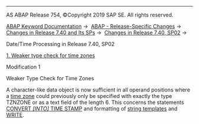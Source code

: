   

* * *

AS ABAP Release 754, ©Copyright 2019 SAP SE. All rights reserved.

[ABAP Keyword Documentation](https://help.sap.com/doc/abapdocu_754_index_htm/7.54/en-US/abenabap.htm) →  [ABAP - Release-Specific Changes](https://help.sap.com/doc/abapdocu_754_index_htm/7.54/en-US/abennews.htm) →  [Changes in Release 7.40 and Its SPs](https://help.sap.com/doc/abapdocu_754_index_htm/7.54/en-US/abennews-740.htm) →  [Changes in Release 7.40, SP02](https://help.sap.com/doc/abapdocu_754_index_htm/7.54/en-US/abennews-740_sp02.htm) → 

Date/Time Processing in Release 7.40, SP02

[1\. Weaker type check for time zones](#!ABAP_MODIFICATION_1@1@)

Modification 1

Weaker Type Check for Time Zones

A character-like data object is now sufficient in all operand positions where a [time zone](https://help.sap.com/doc/abapdocu_754_index_htm/7.54/en-US/abentime_zone_glosry.htm "Glossary Entry") could previously only be specified with exactly the type TZNZONE or as a text field of the length 6. This concerns the statements [CONVERT *\[*INTO*\]* TIME STAMP](https://help.sap.com/doc/abapdocu_754_index_htm/7.54/en-US/abapconvert_time-stamp.htm) and formatting of [string templates](https://help.sap.com/doc/abapdocu_754_index_htm/7.54/en-US/abapcompute_string_format_options.htm) and [WRITE](https://help.sap.com/doc/abapdocu_754_index_htm/7.54/en-US/abapwrite_to_options.htm).